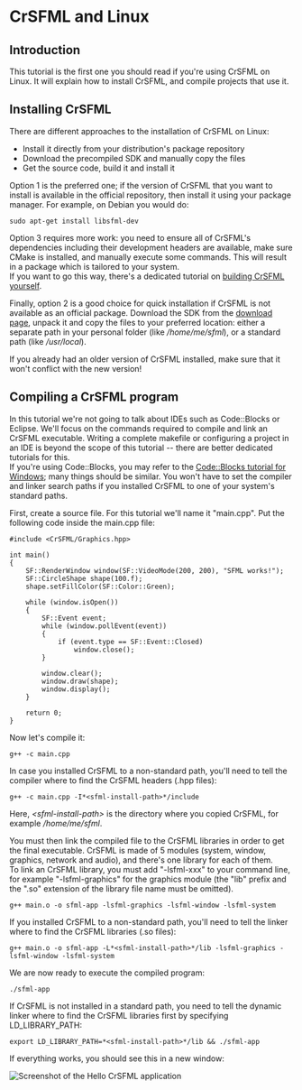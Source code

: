 # CrSFML and Linux

## Introduction

This tutorial is the first one you should read if you're using CrSFML on Linux. It will explain how to install CrSFML, and compile projects that use it. 

## Installing CrSFML

There are different approaches to the installation of CrSFML on Linux: 

* Install it directly from your distribution's package repository
* Download the precompiled SDK and manually copy the files
* Get the source code, build it and install it

Option 1 is the preferred one; if the version of CrSFML that you want to install is available in the official repository, then install it using your package manager. For example, on Debian you would do: 

```
sudo apt-get install libsfml-dev
```

Option 3 requires more work: you need to ensure all of CrSFML's dependencies including their development headers are available, make sure CMake is installed, and manually execute some commands. This will result in a package which is tailored to your system.  
If you want to go this way, there's a dedicated tutorial on [building CrSFML yourself](compile-with-cmake.md "How to compile CrSFML"). 

Finally, option 2 is a good choice for quick installation if CrSFML is not available as an official package. Download the SDK from the [download page](../../download.html "Go to the download page"), unpack it and copy the files to your preferred location: either a separate path in your personal folder (like */home/me/sfml*), or a standard path (like */usr/local*). 

If you already had an older version of CrSFML installed, make sure that it won't conflict with the new version! 

## Compiling a CrSFML program

In this tutorial we're not going to talk about IDEs such as Code::Blocks or Eclipse. We'll focus on the commands required to compile and link an CrSFML executable. Writing a complete makefile or configuring a project in an IDE is beyond the scope of this tutorial -- there are better dedicated tutorials for this.  
If you're using Code::Blocks, you may refer to the [Code::Blocks tutorial for Windows](start-cb.md "CrSFML and Code::Blocks"); many things should be similar. You won't have to set the compiler and linker search paths if you installed CrSFML to one of your system's standard paths. 

First, create a source file. For this tutorial we'll name it "main.cpp". Put the following code inside the main.cpp file: 

```
#include <CrSFML/Graphics.hpp>

int main()
{
    SF::RenderWindow window(SF::VideoMode(200, 200), "SFML works!");
    SF::CircleShape shape(100.f);
    shape.setFillColor(SF::Color::Green);

    while (window.isOpen())
    {
        SF::Event event;
        while (window.pollEvent(event))
        {
            if (event.type == SF::Event::Closed)
                window.close();
        }

        window.clear();
        window.draw(shape);
        window.display();
    }

    return 0;
}
```

Now let's compile it: 

```
g++ -c main.cpp
```

In case you installed CrSFML to a non-standard path, you'll need to tell the compiler where to find the CrSFML headers (.hpp files): 

```
g++ -c main.cpp -I*<sfml-install-path>*/include
```

Here, *&lt;sfml-install-path&gt;* is the directory where you copied CrSFML, for example */home/me/sfml*. 

You must then link the compiled file to the CrSFML libraries in order to get the final executable. CrSFML is made of 5 modules (system, window, graphics, network and audio), and there's one library for each of them.  
To link an CrSFML library, you must add "-lsfml-xxx" to your command line, for example "-lsfml-graphics" for the graphics module (the "lib" prefix and the ".so" extension of the library file name must be omitted). 

```
g++ main.o -o sfml-app -lsfml-graphics -lsfml-window -lsfml-system
```

If you installed CrSFML to a non-standard path, you'll need to tell the linker where to find the CrSFML libraries (.so files): 

```
g++ main.o -o sfml-app -L*<sfml-install-path>*/lib -lsfml-graphics -lsfml-window -lsfml-system
```

We are now ready to execute the compiled program: 

```
./sfml-app
```

If CrSFML is not installed in a standard path, you need to tell the dynamic linker where to find the CrSFML libraries first by specifying LD_LIBRARY_PATH: 

```
export LD_LIBRARY_PATH=*<sfml-install-path>*/lib && ./sfml-app
```

If everything works, you should see this in a new window: 

![Screenshot of the Hello CrSFML application](images/start-linux-app.png)

